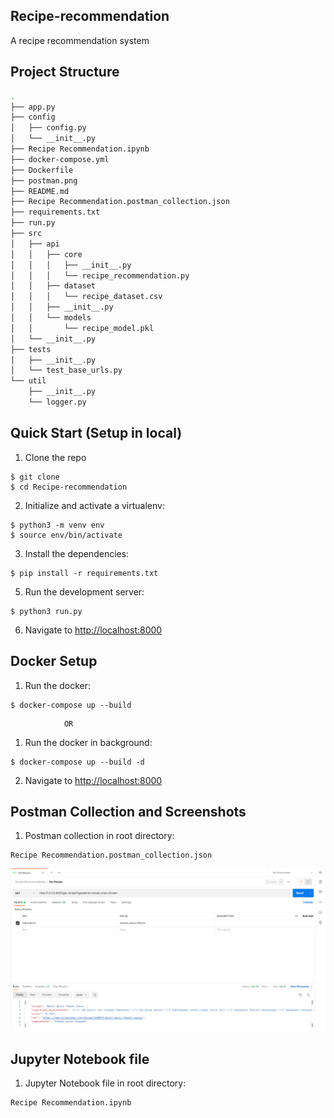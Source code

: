## Recipe-recommendation
A recipe recommendation system

Project Structure
--------
```sh
.
├── app.py
├── config
│   ├── config.py
│   └── __init__.py
├── Recipe Recommendation.ipynb
├── docker-compose.yml
├── Dockerfile
├── postman.png
├── README.md
├── Recipe Recommendation.postman_collection.json
├── requirements.txt
├── run.py
├── src
│   ├── api
│   │   ├── core
│   │   │   ├── __init__.py
│   │   │   └── recipe_recommendation.py
│   │   ├── dataset
│   │   │   └── recipe_dataset.csv
│   │   ├── __init__.py
│   │   └── models
│   │       └── recipe_model.pkl
│   └── __init__.py
├── tests
│   ├── __init__.py
│   └── test_base_urls.py
└── util
    ├── __init__.py
    └── logger.py
```

## Quick Start (Setup in local)

1. Clone the repo
  ```
  $ git clone 
  $ cd Recipe-recommendation
  ```


2. Initialize and activate a virtualenv:
  ```
  $ python3 -m venv env
  $ source env/bin/activate
  ```

3. Install the dependencies:
  ```
  $ pip install -r requirements.txt
  ```

5. Run the development server:
  ```
  $ python3 run.py
  ```

6. Navigate to [http://localhost:8000](http://localhost:8000)


## Docker Setup
1. Run the docker:
  ```
  $ docker-compose up --build
  ```
                OR
1. Run the docker in background:
  ```
  $ docker-compose up --build -d
  ```

2. Navigate to [http://localhost:8000](http://localhost:8000)


## Postman Collection and Screenshots
1. Postman collection in root directory:
  ```
  Recipe Recommendation.postman_collection.json
  ```
![Pages](postman.png)

## Jupyter Notebook file
1. Jupyter Notebook file in root directory:
  ```
  Recipe Recommendation.ipynb
  ```
